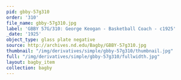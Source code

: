 ```yaml
---
pid: gbby-57g310
order: '310'
file_name: gbby-57g310.jpg
label: 'GBBY 57G/310: George Keogan - Basketball Coach - c1925'
_date: '1925'
object_type: glass plate negative
source: http://archives.nd.edu/Bagby/GBBY-57g310.jpg
thumbnail: "/img/derivatives/simple/gbby-57g310/thumbnail.jpg"
full: "/img/derivatives/simple/gbby-57g310/fullwidth.jpg"
layout: bagby_item
collection: bagby
---
```

